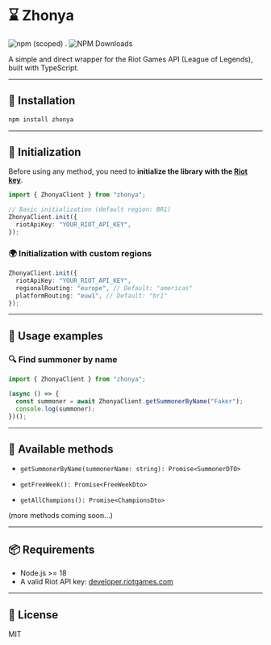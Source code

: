 # ⌛ Zhonya

![npm (scoped)](https://img.shields.io/npm/v/zhonya)
.
![NPM Downloads](https://img.shields.io/npm/dm/zhonya)

A simple and direct wrapper for the Riot Games API (League of Legends), built with TypeScript.

---

## 🚀 Installation

```bash
npm install zhonya
```

---

## 💠 Initialization

Before using any method, you need to **initialize the library with the [Riot key](https://developer.riotgames.com/)**.

```ts
import { ZhonyaClient } from "zhonya";

// Basic initialization (default region: BR1)
ZhonyaClient.init({
  riotApiKey: "YOUR_RIOT_API_KEY",
});
```

### 🌍 Initialization with custom regions

```ts
ZhonyaClient.init({
  riotApiKey: "YOUR_RIOT_API_KEY",
  regionalRouting: "europe", // Default: "americas"
  platformRouting: "euw1", // Default: "br1"
});
```

---

## 📘 Usage examples

### 🔍 Find summoner by name

```ts
import { ZhonyaClient } from "zhonya";

(async () => {
  const summoner = await ZhonyaClient.getSummonerByName("Faker");
  console.log(summoner);
})();
```

---

## 🧹 Available methods

- `getSummonerByName(summonerName: string): Promise<SummonerDTO>`

- `getFreeWeek(): Promise<FreeWeekDto>`

- `getAllChampions(): Promise<ChampionsDto>`

(more methods coming soon...)

---

## 📦 Requirements

- Node.js >= 18
- A valid Riot API key: [developer.riotgames.com](https://developer.riotgames.com)

---

## 📄 License

MIT
